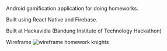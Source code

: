 Android gamification application for doing homeworks.

Built using React Native and Firebase.

Built at Hackavidia (Bandung Institute of Technology Hackathon)

Wireframe
![wireframe homework knights](https://user-images.githubusercontent.com/24991776/36851945-224dfd3e-1d9d-11e8-9ec1-97c24df1fe8e.jpg)

